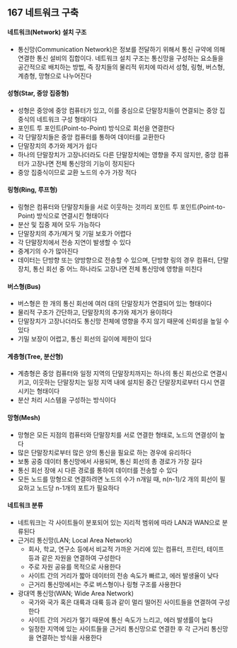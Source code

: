 ## 167 네트워크 구축

#### 네트워크(Network) 설치 구조

- 통신망(Communication Network)은 정보를 전달하기 위해서 통신 규약에 의해 연결한 통신 설비의 집합이다. 네트워크 설치 구조는 통신망을 구성하는 요소들을 공간적으로 배치하는 방법, 즉 장치들의 물리적 위치에 따라서 성형, 링형, 버스형, 계층형, 망형으로 나누어진다



#### 성형(Star, 중앙 집중형)

- 성형은 중앙에 중앙 컴퓨터가 있고, 이를 중심으로 단말장치들이 연결되는 중앙 집중식의 네트워크 구성 형태이다
- 포인트 투 포인트(Point-to-Point) 방식으로 회선을 연결한다
- 각 단말장치들은 중앙 컴퓨터를 통하여 데이터를 교환한다
- 단말장치의 추가와 제거가 쉽다
- 하나의 단말장치가 고장나더라도 다른 단말장치에는 영향을 주지 않지만, 중앙 컴퓨터가 고장나면 전체 통신망의 기능이 정지된다
- 중앙 집중식이므로 교환 노드의 수가 가장 적다



#### 링형(Ring, 루프형)

- 링형은 컴퓨터와 단말장치들을 서로 이웃하는 것끼리 포인트 투 포인트(Point-to-Point) 방식으로 연결시킨 형태이다
- 분산 및 집중 제어 모두 가능하다
- 단말장치의 추가/제거 및 기밀 보호가 어렵다
- 각 단말장치에서 전송 지연이 발생할 수 있다
- 중계기의 수가 많아진다
- 데이터는 단방향 또는 양방향으로 전송할 수 있으며, 단방향 링의 경우 컴퓨터, 단말장치, 통신 회선 중 어느 하나라도 고장나면 전체 통신망에 영향을 미친다



#### 버스형(Bus)

- 버스형은 한 개의 통신 회선에 여러 대의 단말장치가 연결되어 있는 형태이다
- 물리적 구조가 간단하고, 단말장치의 추가와 제거가 용이하다
- 단말장치가 고장나더라도 통신망 전체에 영향을 주지 않기 때문에 신뢰성을 높일 수 있다
- 기밀 보장이 어렵고, 통신 회선의 길이에 제한이 있다



#### 계층형(Tree, 분산형)

- 계층형은 중앙 컴퓨터와 일정 지역의 단말장치까지는 하나의 통신 회선으로 연결시키고, 이웃하는 단말장치는 일정 지역 내에 설치된 중간 단말장치로부터 다시 연결시키는 형태이다
- 분산 처리 시스템을 구성하는 방식이다



#### 망형(Mesh)

- 망형은 모든 지점의 컴퓨터와 단말장치를 서로 연결한 형태로, 노드의 연결성이 높다
- 많은 단말장치로부터 많은 양의 통신을 필요로 하는 경우에 유리하다
- 보통 공중 데이터 통신망에서 사용되며, 통신 회선의 총 경로가 가장 길다
- 통신 회선 장애 시 다른 경로를 통하여 데이터를 전송할 수 있다
- 모든 노드를 망형으로 연결하려면 노드의 수가 n개일 때, n(n-1)/2 개의 회선이 필요하고 노드당 n-1개의 포트가 필요하다



#### 네트워크 분류

- 네트워크는 각 사이트들이 분포되어 있는 지리적 범위에 따라 LAN과 WAN으로 분류된다
- 근거리 통신망(LAN; Local Area Network)
  - 회사, 학교, 연구소 등에서 비교적 가까운 거리에 있는 컴퓨터, 프린터, 테이프 등과 같은 자원을 연결하여 구성한다
  - 주로 자원 공유를 목적으로 사용한다
  - 사이트 간의 거리가 짧아 데이터의 전송 속도가 빠르고, 에러 발생율이 낮다
  - 근거리 통신망에서는 주로 버스형이나 링형 구조를 사용한다
- 광대역 통신망(WAN; Wide Area Network)
  - 국가와 국가 혹은 대륙과 대륙 등과 같이 멀리 떨어진 사이트들을 연결하여 구성한다
  - 사이트 간의 거리가 멀기 때문에 통신 속도가 느리고, 에러 발생률이 높다
  - 일정한 지역에 있는 사이트들을 근거리 통신망으로 연결한 후 각 근거리 통신망을 연결하는 방식을 사용한다